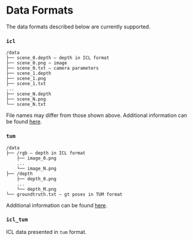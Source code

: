 # Data Formats
The data formats described below are currently supported.
### `icl`
```
/data
├── scene_0.depth — depth in ICL format
├── scene_0.png — image
├── scene_0.txt — camera parameters
├── scene_1.depth
├── scene_1.png
├── scene_1.txt
...
├── scene_N.depth
├── scene_N.png
└── scene_N.txt
```
File names may differ from those shown above. Additional information can be found [here](https://www.doc.ic.ac.uk/~ahanda/VaFRIC/iclnuim.html).
### `tum`
```
/data
├── /rgb — depth in ICL format
    ├── image_0.png
    ...
    └── image_N.png
├── /depth
    ├── depth_0.png
    ...
    └── depth_M.png
└── groundtruth.txt — gt poses in TUM format
```
Additional information can be found [here](https://cvg.cit.tum.de/data/datasets/rgbd-dataset/file_formats).
### `icl_tum`
ICL data presented in `tum` format.

